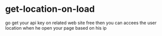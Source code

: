 # get-location-on-load

go get your api key on related web site free then you can accees the user location when he open your page based on his ip

